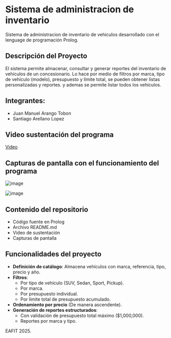# Sistema de administracion de inventario

Sistema de administracion de inventario de vehiculos desarrollado con el lenguage de programación Prolog.

## Descripción del Proyecto
El sistema permite almacenar, consultar y generar reportes del inventario de vehículos de un concesionario. Lo hace por medio de filtros por marca, tipo de vehículo (modelo), presupuesto  y límite total, se pueden obtener listas personalizadas y reportes. y ademas se permite listar todos los vehiculos.

## Integrantes:
- Juan Manuel Arango Tobon
- Santiago Arellano Lopez

## Video sustentación del programa
[Video](https://youtu.be/7mynGmjzFAA?si=XDWrZ2RIobzhHPEk)

## Capturas de pantalla con el funcionamiento del programa
![image](https://github.com/user-attachments/assets/6066da02-6d8e-4fcc-89bf-bda0171612e5)

![image](https://github.com/user-attachments/assets/6969ef85-d071-4cd1-b19d-21b82d7300a0)




## Contenido del repositorio
- Código fuente en Prolog
- Archivo README.md
- Video de sustentación
- Capturas de pantalla

## Funcionalidades del proyecto
- **Definición de catálogo**: Almacena vehículos con marca, referencia, tipo, precio y año.
- **Filtros**:
  - Por tipo de vehículo (SUV, Sedan, Sport, Pickup).
  - Por marca.
  - Por presupuesto individual.
  - Por límite total de presupuesto acumulado.
- **Ordenamiento por precio** (De manera ascendente).
- **Generación de reportes estructurados**:
  - Con validación de presupuesto total máximo ($1,000,000).
  - Reportes por marca y tipo.


EAFIT 2025.
